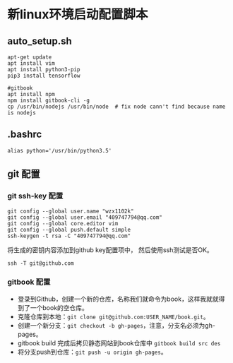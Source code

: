 # 新linux环境启动配置脚本

## auto_setup.sh

    apt-get update
    apt install vim
    apt install python3-pip
    pip3 install tensorflow

    #gitbook
    apt install npm
    npm install gitbook-cli -g
    cp /usr/bin/nodejs /usr/bin/node  # fix node cann't find because name is nodejs

## .bashrc

    alias python='/usr/bin/python3.5'

## git 配置

### git ssh-key 配置
    git config --global user.name "wzx1102k"
    git config --global user.email "409747794@qq.com"
    git config --global core.editor vim
    git config --global push.default simple
    ssh-keygen -t rsa -C "409747794@qq.com"
将生成的密钥内容添加到github key配置项中， 然后使用ssh测试是否OK。

    ssh -T git@github.com

### gitbook 配置
* 登录到Github，创建一个新的仓库，名称我们就命令为book，这样我就就得到了一个book的空仓库。
* 克隆仓库到本地：`git clone git@github.com:USER_NAME/book.git`。
* 创建一个新分支：`git checkout -b gh-pages`，注意，分支名必须为gh-pages。
* gitbook build 完成后拷贝静态网站到book仓库中 `gitbook build src des`
* 将分支push到仓库：`git push -u origin gh-pages`。
